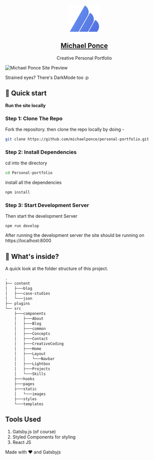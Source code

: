 <p align="center">
  <a href="https://github.com/michaelponce">
    <img alt="Gatsby" src="./src/static/logo_noalpha.svg" width="100" />
    <h2 align="center">Michael Ponce</h2>
  </a>
</p> 
<p align="center">Creative Personal Portfolio</p>




![Michael Ponce Site Preview](./src/static/screenshot.png)

Strained eyes? There's DarkMode too :p

## :rocket: Quick start

**Run the site locally**



### Step 1: Clone The Repo

Fork the repository. then clone the repo locally by doing -

```bash
git clone https://github.com/michaelponce/personal-portfolio.git
```

### Step 2: Install Dependencies

cd into the directory

```bash
cd Personal-portfolio
```

install all the dependencies
```bash
npm install
```

### Step 3: Start Development Server

Then start the development Server
```
npm run develop
```
After running the development server the site should be running on https://localhost:8000


## :open_file_folder: What's inside?

A quick look at the folder structure of this project.

    .
    ├── content
    │   ├───blog
    │   ├───case-studies
    │   └───json
    ├── plugins
    └── src
        ├───components
        │   ├───About
        │   ├───Blog
        │   ├───common
        │   ├───Concepts
        │   ├───Contact
        │   ├───CreativeCoding
        │   ├───Home
        │   ├───Layout
        │   │   └───Navbar
        │   ├───Lightbox
        │   ├───Projects
        │   └───Skills
        ├───hooks
        ├───pages
        ├───static
        │   └───images
        ├───styles
        └───templates


## Tools Used

1. Gatsby.js (of course)
2. Styled Components for styling
3. React JS

Made with :heart: and Gatsbyjs
